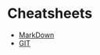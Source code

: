 # Cheatsheets

* [MarkDown](https://github.com/adam-p/markdown-here/wiki/Markdown-Cheatsheet#code)
* [GIT](git.md)